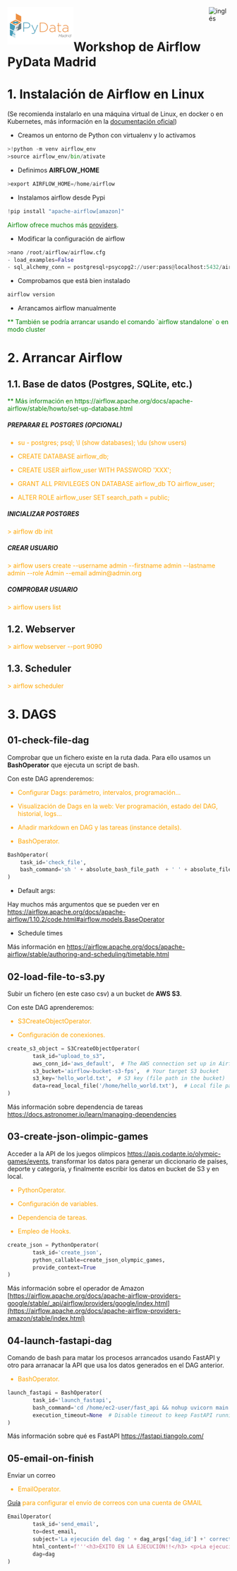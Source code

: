 [<img align="left" src="https://raw.githubusercontent.com/PyDataMadrid/.github/main/profile/pydata-madrid-meetup-main.png" alt="español" width="150"/>](https://pydata.org/madrid2016/venue/index.html)

[<img align="right" src="https://cdn-icons-png.flaticon.com/512/174/174857.png" alt="inglés" width="47"/>](https://www.linkedin.com/in/fiorella-piriz-sapio-74569a188/)

<br/>
<br/>

# Workshop de Airflow PyData Madrid

# 1. Instalación de Airflow en Linux

(Se recomienda instalarlo en una máquina virtual de Linux, en docker o en Kubernetes, más información en la [documentación oficial](https://airflow.apache.org/docs/apache-airflow/stable/installation/index.html))

- Creamos un entorno de Python con virtualenv y lo activamos

```python
>!python -m venv airflow_env
>source airflow_env/bin/ativate
```

- Definimos **AIRFLOW_HOME**

```python
>export AIRFLOW_HOME=/home/airflow
```

- Instalamos airflow desde Pypi

```python
!pip install "apache-airflow[amazon]"
```

<div style="color:green">Airflow ofrece muchos más <a href="https://airflow.apache.org/docs/#providers-packagesdocsapache-airflow-providersindexhtml">providers</a>.
    
    
</div>

- Modificar la configuración de airflow

```python
>nano /root/airflow/airflow.cfg
- load_examples=False
- sql_alchemy_conn = postgresql+psycopg2://user:pass@localhost:5432/airflow_db (recomendado en producción)
```

- Comprobamos que está bien instalado

```python
airflow version
```

- Arrancamos airflow manualmente
<div style="color:green">** También se podría arrancar usando el comando `airflow standalone` o en modo cluster
</div>

# 2. Arrancar Airflow

## 1.1. Base de datos (Postgres, SQLite, etc.)

<div style="color:green">
** Más información en https://airflow.apache.org/docs/apache-airflow/stable/howto/set-up-database.html
</div>

##### PREPARAR EL POSTGRES (OPCIONAL)

<div style="color:orange">
    
- su - postgres; psql; \l (show databases); \du (show users)
    
- CREATE DATABASE airflow_db;

- CREATE USER airflow_user WITH PASSWORD 'XXX';
- GRANT ALL PRIVILEGES ON DATABASE airflow_db TO airflow_user;
- ALTER ROLE airflow_user SET search_path = public;

</div>

##### INICIALIZAR POSTGRES

<div style="color:orange">
> airflow db init 
</div>

##### CREAR USUARIO

<div style="color:orange">
> airflow users create --username admin --firstname admin --lastname admin --role Admin --email admin@admin.org 
</div>

##### COMPROBAR USUARIO

<div style="color:orange">
> airflow users list 
</div>

## 1.2. Webserver

<div style="color:orange">
> airflow webserver --port 9090
</div>

## 1.3. Scheduler

<div style="color:orange">
> airflow scheduler
</div>

# 3. DAGS

## 01-check-file-dag

Comprobar que un fichero existe en la ruta dada. Para ello usamos un **BashOperator** que ejecuta un script de bash.

Con este DAG aprenderemos:

<div style="color:orange">
    
    
- Configurar Dags: parámetro, intervalos, programación...

- Visualización de Dags en la web: Ver programación, estado del DAG, historial, logs...

- Añadir markdown en DAG y las tareas (instance details).

- BashOperator.

 </div>

```python
BashOperator(
    task_id='check_file',
    bash_command='sh ' + absolute_bash_file_path  + ' ' + absolute_file_path
)
```

- Default args:

Hay muchos más argumentos que se pueden ver en https://airflow.apache.org/docs/apache-airflow/1.10.2/code.html#airflow.models.BaseOperator

- Schedule times

Más información en https://airflow.apache.org/docs/apache-airflow/stable/authoring-and-scheduling/timetable.html

## 02-load-file-to-s3.py

Subir un fichero (en este caso csv) a un bucket de **AWS S3**.

Con este DAG aprenderemos:

<div style="color:orange">
    
    
- S3CreateObjectOperator.

- Configuración de conexiones.

 </div>

```python
create_s3_object = S3CreateObjectOperator(
        task_id="upload_to_s3",
        aws_conn_id='aws_default',  # The AWS connection set up in Airflow
        s3_bucket='airflow-bucket-s3-fps',  # Your target S3 bucket
        s3_key='hello_world.txt',  # S3 key (file path in the bucket)
        data=read_local_file('/home/hello_world.txt'),  # Local file path
)
```

Más información sobre dependencia de tareas https://docs.astronomer.io/learn/managing-dependencies

## 03-create-json-olimpic-games

Acceder a la API de los juegos olímpicos https://apis.codante.io/olympic-games/events, transformar los datos para generar un diccionario de países, deporte y categoría, y finalmente escribir los datos en bucket de S3 y en local.

<div style="color:orange">

- PythonOperator.

- Configuración de variables.
  
- Dependencia de tareas.
  
- Empleo de Hooks.

 </div>

```python
create_json = PythonOperator(
        task_id='create_json',
        python_callable=create_json_olympic_games,
        provide_context=True
)
```

Más información sobre el operador de Amazon [https://airflow.apache.org/docs/apache-airflow-providers-google/stable/_api/airflow/providers/google/index.html](https://airflow.apache.org/docs/apache-airflow-providers-amazon/stable/index.html)

## 04-launch-fastapi-dag

Comando de bash para matar los procesos arrancados usando FastAPI y otro para arranacar la API que usa los datos generados en el DAG anterior.

<div style="color:orange">

- BashOperator.

 </div>

```python
launch_fastapi = BashOperator(
        task_id='launch_fastapi',
        bash_command='cd /home/ec2-user/fast_api && nohup uvicorn main:app --host 0.0.0.0 --port 8000 --reload &',
        execution_timeout=None  # Disable timeout to keep FastAPI running
)
```
Más información sobre qué es FastAPI https://fastapi.tiangolo.com/

## 05-email-on-finish

Enviar un correo

<div style="color:orange">

- EmailOperator.

[Guía](https://hevodata.com/learn/airflow-emailoperator/) para configurar el envío de correos con una cuenta de GMAIL

 </div>

```python
EmailOperator(
        task_id='send_email',
        to=dest_email,
        subject='La ejecución del dag ' + dag_args['dag_id'] +' correcta',
        html_content=f'''<h3>ÉXITO EN LA EJECUCIÓN!!</h3> <p>La ejecución del dag {dag_args['dag_id']} ha acabado correctamente :)</p> ''',
        dag=dag
)
```
